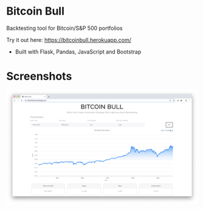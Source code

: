 # Bitcoin Bull

Backtesting tool for Bitcoin/S&amp;P 500 portfolios

Try it out here: https://bitcoinbull.herokuapp.com/

- Built with Flask, Pandas, JavaScript and Bootstrap 

# Screenshots
![ScreenCap 1](https://github.com/adityathakkar/bitcoinbull/blob/master/Screen%20Shot%202019-09-16%20at%202.45.05%20AM.png)
